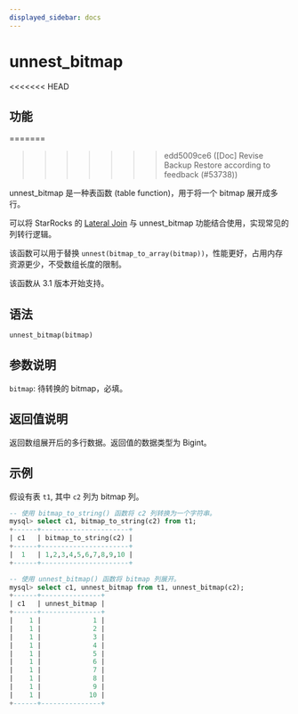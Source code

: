 ```yaml
---
displayed_sidebar: docs
---
```


# unnest_bitmap

<<<<<<< HEAD
## 功能
=======

>>>>>>> edd5009ce6 ([Doc] Revise Backup Restore according to feedback (#53738))

unnest_bitmap 是一种表函数 (table function)，用于将一个 bitmap 展开成多行。

可以将 StarRocks 的 [Lateral Join](../../../using_starrocks/Lateral_join.md) 与 unnest_bitmap 功能结合使用，实现常见的列转行逻辑。

该函数可以用于替换 `unnest(bitmap_to_array(bitmap))`，性能更好，占用内存资源更少，不受数组长度的限制。

该函数从 3.1 版本开始支持。

## 语法

```Haskell
unnest_bitmap(bitmap)
```

## 参数说明

`bitmap`: 待转换的 bitmap，必填。

## 返回值说明

返回数组展开后的多行数据。返回值的数据类型为 Bigint。

## **示例**

假设有表 `t1`, 其中 `c2` 列为 bitmap 列。

```SQL
-- 使用 bitmap_to_string() 函数将 c2 列转换为一个字符串。
mysql> select c1, bitmap_to_string(c2) from t1;
+------+----------------------+
| c1   | bitmap_to_string(c2) |
+------+----------------------+
|  1   | 1,2,3,4,5,6,7,8,9,10 |
+------+----------------------+

-- 使用 unnest_bitmap() 函数将 bitmap 列展开。
mysql> select c1, unnest_bitmap from t1, unnest_bitmap(c2);
+------+---------------+
| c1   | unnest_bitmap |
+------+---------------+
|    1 |             1 |
|    1 |             2 |
|    1 |             3 |
|    1 |             4 |
|    1 |             5 |
|    1 |             6 |
|    1 |             7 |
|    1 |             8 |
|    1 |             9 |
|    1 |            10 |
+------+---------------+
```
